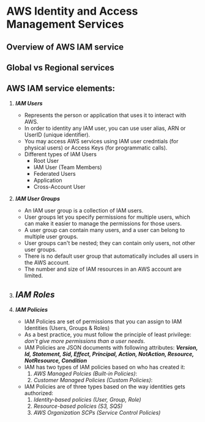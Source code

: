 # AWS Identity and Access Management Services

## Overview of AWS IAM service

## Global vs Regional services

## AWS IAM service elements:
   1. <b>*IAM Users*</b>
      - Represents the person or application that uses it to interact with AWS.
      - In order to identity any IAM user, you can use user alias, ARN or UserID (unique identifier).
      - You may access AWS services using IAM user credntials (for physical users) or Access Keys (for programmatic calls).
      - Different types of IAM Users
        - Root User
        - IAM User (Team Members)
        - Federated Users
        - Application
        - Cross-Account User
           
   2. <b>*IAM User Groups*</b>
      - An IAM user group is a collection of IAM users.
      - User groups let you specify permissions for multiple users, which can make it easier to manage the permissions for those users.
      - A user group can contain many users, and a user can belong to multiple user groups.
      - User groups can't be nested; they can contain only users, not other user groups.
      - There is no default user group that automatically includes all users in the AWS account.
      - The number and size of IAM resources in an AWS account are limited.

   3. <b>*IAM Roles*</b>
      - 
   
   4. <b>*IAM Policies*</b>
      - IAM Policies are set of permissions that you can assign to IAM Identities (Users, Groups & Roles)
      - As a best practice, you must follow the principle of least privilege: *don’t give more permissions than a user needs*. 
      - IAM Policies are JSON documents with following attributes: <b>*Version, Id, Statement, Sid, Effect, Principal, Action, NotAction, Resource, NotResource, Condition*</b>
      - IAM has two types of IAM policies based on who has created it:
        1. *AWS Managed Polcies (Built-in Policies)*:
        2. *Customer Managed Policies (Custom Policies)*:
      - IAM Policies are of three types based on the way identities gets authorized:
        1. *Identity-based policies (User, Group, Role)*
        2. *Resource-based policies (S3, SQS)*
        3. *AWS Organization SCPs  (Service Control Policies)*

    




